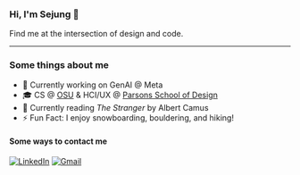 ### Hi, I'm Sejung 👋

Find me at the intersection of design and code.

---

### Some things about me

- 🤖 Currently working on GenAI @ Meta  
- 🎓 CS @ [OSU](https://oregonstate.edu) & HCI/UX @ [Parsons School of Design](https://www.newschool.edu/parsons/)  
- 📖 Currently reading *The Stranger* by Albert Camus  
- ⚡ Fun Fact: I enjoy snowboarding, bouldering, and hiking!

#### Some ways to contact me

[<img alt="LinkedIn" src="https://img.shields.io/badge/LinkedIn-%230E76A8.svg?&style=for-the-badge&logo=LinkedIn&logoColor=white" />](https://www.linkedin.com/in/sejungkim) [<img alt="Gmail" src="https://img.shields.io/badge/Gmail-%23333333.svg?&style=for-the-badge&logo=Gmail&logoColor=white" />](mailto:sejungkim129@gmail.com)

<!-- 
<h3 align="left">Some things I use to code</h3>
<p>
    <img alt="JavaScript" src="https://img.shields.io/badge/JavaScript-000?style=flat-square&logo=javascript&logoColor=f8e100" />
    <img alt="JQuery" src="https://img.shields.io/badge/jQuery-000?style=flat-square&logo=jquery&logoColor=73cef7" />
    <img alt="Java" src="https://img.shields.io/badge/Java-000?style=flat-square&logo=java&logoColor=0089c9" />
    <img alt="Python" src="https://img.shields.io/badge/Python-000?style=flat-square&logo=Python" />
    <img alt="Nodejs" src="https://img.shields.io/badge/-Nodejs-000?style=flat-square&logo=Node.js" />
    <img alt="React" src="https://img.shields.io/badge/React-000?style=flat-square&logo=React" />
    <img alt="Redux" src="https://img.shields.io/badge/Redux-000?style=flat-square&logo=Redux&logoColor=7645bf" />
    <img alt="Express" src="https://img.shields.io/badge/Express.js-000?style=flat-square&logo=Express" />
    <img alt="Sequelize" src="https://img.shields.io/badge/Sequelize-000?style=flat-square&logo=Sequelize" />
    <img alt="PostgreSQL" src="https://img.shields.io/badge/PostgreSQL-000?style=flat-square&logo=postgresql" />
    <img alt="git" src="https://img.shields.io/badge/-Git-000?style=flat-square&logo=git" />
    <img alt="npm" src="https://img.shields.io/badge/-NPM-000?style=flat-square&logo=npm" />
    <img alt="TensorFlow" src="https://img.shields.io/badge/TensorFlow-000?style=flat-square&logo=tensorflow" />
    <img alt="Firebase" src="https://img.shields.io/badge/Firebase-000?style=flat-square&logo=firebase" />
    <img alt="ThreeJs" src="https://img.shields.io/badge/ThreeJs-000?style=flat-square&logo=three.js&logoColor=6f5fe2" />
    <img alt="Webpack" src="https://img.shields.io/badge/Webpack-000?style=flat-square&logo=Webpack" />
    <img alt="Heroku" src="https://img.shields.io/badge/Heroku-000?style=flat-square&logo=heroku&logoColor=6760a8" />
    <img alt="html5" src="https://img.shields.io/badge/-HTML5-000?style=flat-square&logo=html5" />
    <img alt="CSS" src="https://img.shields.io/badge/CSS3-000?style=flat-square&logo=css3&logoColor=1297fb" />
    <img alt="Postman" src="https://img.shields.io/badge/Postman-000?style=flat-square&logo=Postman" />
</p>

<h3 align="left">Some things I use to design</h3>
<p>
    <img alt="Figma" src="https://img.shields.io/badge/Figma-000?style=flat-square&logo=figma&logoColor=white" />
    <img alt="XD" src="https://img.shields.io/badge/Adobe XD-000?style=flat-square&logo=Adobe XD&logoColor=#ff4cf2" />
    <img alt="Illustrator" src="https://img.shields.io/badge/Adobe Illustrator-000?style=flat-square&logo=adobe illustrator&logoColor=ff9b00" />
    <img alt="Photoshop" src="https://img.shields.io/badge/Adobe Photoshop-000?style=flat-square&logo=Adobe Photoshop&logoColor=26a6ff" />
    <img alt="AfterEffects" src="https://img.shields.io/badge/Adobe After Effects-000?style=flat-square&logo=Adobe after effects&logoColor=9996ff" />
    <img alt="Indesign" src="https://img.shields.io/badge/Adobe InDesign-000?style=flat-square&logo=Adobe InDesign&logoColor=ff2e63" />
    <img alt="PremierePro" src="https://img.shields.io/badge/Adobe Premiere Pro-000?style=flat-square&logo=Adobe Premiere Pro&logoColor=ec72ff" />
</p>
-->

<!-- 
![Sejung's GitHub stats](https://github-readme-stats-six-nu-61.vercel.app/api?username=sejungk&show_icons=true&bg_color=00000000)


![Top Langs](https://github-readme-stats-six-nu-61.vercel.app/api/top-langs/?username=sejungk&hide=scss,css,html,typescript&layout=compact)
-->



